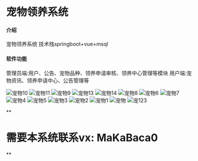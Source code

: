 # 宠物领养系统
#### 介绍
宠物领养系统 技术栈springboot+vue+msql

#### 软件功能
管理员端:用户、公告、宠物品种、领养申请审核、领养中心管理等模块 用户端:宠物资讯、领养申请中心、公告管理等

![宠物10](https://github.com/MaCa-BaKa/pet-adoption-system/assets/102128690/54718b5f-37aa-47ac-a205-f62bf79583d3)
![宠物11](https://github.com/MaCa-BaKa/pet-adoption-system/assets/102128690/e73235d0-1cbf-45f3-8aaa-e40e6a0b2c84)
![宠物9](https://github.com/MaCa-BaKa/pet-adoption-system/assets/102128690/f0827977-ca08-417e-bbcf-18305c708e8e)
![宠物13](https://github.com/MaCa-BaKa/pet-adoption-system/assets/102128690/944d5cc9-46f2-401a-8a0a-7939b3cdbbd5)
![宠物14](https://github.com/MaCa-BaKa/pet-adoption-system/assets/102128690/61a09dbf-b372-43c7-b378-1ab392124850)
![宠物8](https://github.com/MaCa-BaKa/pet-adoption-system/assets/102128690/deb7dfde-b37a-41d2-a16b-aa1b1062092a)
![宠物6](https://github.com/MaCa-BaKa/pet-adoption-system/assets/102128690/8aaa229c-e81f-4efe-9cee-6fd5dc5e1ace)
![宠物7](https://github.com/MaCa-BaKa/pet-adoption-system/assets/102128690/fb11c8e4-ff97-4a1b-9244-42e9da5001cf)
![宠物4](https://github.com/MaCa-BaKa/pet-adoption-system/assets/102128690/c469e8d6-ca77-49f6-8d2c-866c44ecb934)
![宠物5](https://github.com/MaCa-BaKa/pet-adoption-system/assets/102128690/a7053be2-c277-473d-b502-7b8a18d87810)
![宠物3](https://github.com/MaCa-BaKa/pet-adoption-system/assets/102128690/a30e0321-efce-41a5-a26a-2fdc9bdbe572)
![宠物2](https://github.com/MaCa-BaKa/pet-adoption-system/assets/102128690/1ccc4ed1-3ff8-4fad-9a0c-9043e715ebc1)
![宠物1](https://github.com/MaCa-BaKa/pet-adoption-system/assets/102128690/8ada9721-139a-4dc9-a7bc-0156c6942b44)
![宠物](https://github.com/MaCa-BaKa/pet-adoption-system/assets/102128690/83360cca-c44b-456c-959c-5de4cb218390)
![宠123](https://github.com/MaCa-BaKa/pet-adoption-system/assets/102128690/82026d62-1ead-4133-86a1-5077482862bc)

**

# 需要本系统联系vx: MaKaBaca0
**

